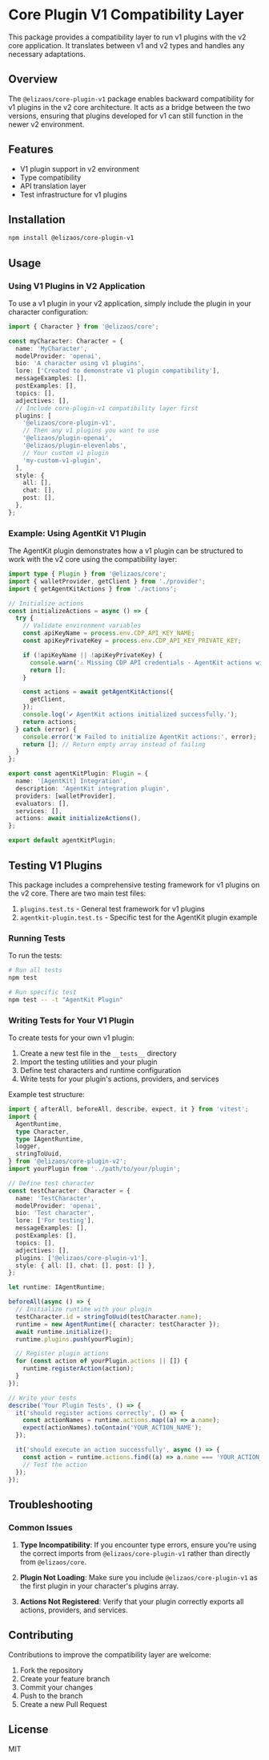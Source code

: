 # Core Plugin V1 Compatibility Layer

This package provides a compatibility layer to run v1 plugins with the v2 core application. It translates between v1 and v2 types and handles any necessary adaptations.

## Overview

The `@elizaos/core-plugin-v1` package enables backward compatibility for v1 plugins in the v2 core architecture. It acts as a bridge between the two versions, ensuring that plugins developed for v1 can still function in the newer v2 environment.

## Features

- V1 plugin support in v2 environment
- Type compatibility
- API translation layer
- Test infrastructure for v1 plugins

## Installation

```bash
npm install @elizaos/core-plugin-v1
```

## Usage

### Using V1 Plugins in V2 Application

To use a v1 plugin in your v2 application, simply include the plugin in your character configuration:

```typescript
import { Character } from '@elizaos/core';

const myCharacter: Character = {
  name: 'MyCharacter',
  modelProvider: 'openai',
  bio: 'A character using v1 plugins',
  lore: ['Created to demonstrate v1 plugin compatibility'],
  messageExamples: [],
  postExamples: [],
  topics: [],
  adjectives: [],
  // Include core-plugin-v1 compatibility layer first
  plugins: [
    '@elizaos/core-plugin-v1',
    // Then any v1 plugins you want to use
    '@elizaos/plugin-openai',
    '@elizaos/plugin-elevenlabs',
    // Your custom v1 plugin
    'my-custom-v1-plugin',
  ],
  style: {
    all: [],
    chat: [],
    post: [],
  },
};
```

### Example: Using AgentKit V1 Plugin

The AgentKit plugin demonstrates how a v1 plugin can be structured to work with the v2 core using the compatibility layer:

```typescript
import type { Plugin } from '@elizaos/core';
import { walletProvider, getClient } from './provider';
import { getAgentKitActions } from './actions';

// Initialize actions
const initializeActions = async () => {
  try {
    // Validate environment variables
    const apiKeyName = process.env.CDP_API_KEY_NAME;
    const apiKeyPrivateKey = process.env.CDP_API_KEY_PRIVATE_KEY;

    if (!apiKeyName || !apiKeyPrivateKey) {
      console.warn('⚠️ Missing CDP API credentials - AgentKit actions will not be available');
      return [];
    }

    const actions = await getAgentKitActions({
      getClient,
    });
    console.log('✔ AgentKit actions initialized successfully.');
    return actions;
  } catch (error) {
    console.error('❌ Failed to initialize AgentKit actions:', error);
    return []; // Return empty array instead of failing
  }
};

export const agentKitPlugin: Plugin = {
  name: '[AgentKit] Integration',
  description: 'AgentKit integration plugin',
  providers: [walletProvider],
  evaluators: [],
  services: [],
  actions: await initializeActions(),
};

export default agentKitPlugin;
```

## Testing V1 Plugins

This package includes a comprehensive testing framework for v1 plugins on the v2 core. There are two main test files:

1. `plugins.test.ts` - General test framework for v1 plugins
2. `agentkit-plugin.test.ts` - Specific test for the AgentKit plugin example

### Running Tests

To run the tests:

```bash
# Run all tests
npm test

# Run specific test
npm test -- -t "AgentKit Plugin"
```

### Writing Tests for Your V1 Plugin

To create tests for your own v1 plugin:

1. Create a new test file in the `__tests__` directory
2. Import the testing utilities and your plugin
3. Define test characters and runtime configuration
4. Write tests for your plugin's actions, providers, and services

Example test structure:

```typescript
import { afterAll, beforeAll, describe, expect, it } from 'vitest';
import {
  AgentRuntime,
  type Character,
  type IAgentRuntime,
  logger,
  stringToUuid,
} from '@elizaos/core-plugin-v2';
import yourPlugin from '../path/to/your/plugin';

// Define test character
const testCharacter: Character = {
  name: 'TestCharacter',
  modelProvider: 'openai',
  bio: 'Test character',
  lore: ['For testing'],
  messageExamples: [],
  postExamples: [],
  topics: [],
  adjectives: [],
  plugins: ['@elizaos/core-plugin-v1'],
  style: { all: [], chat: [], post: [] },
};

let runtime: IAgentRuntime;

beforeAll(async () => {
  // Initialize runtime with your plugin
  testCharacter.id = stringToUuid(testCharacter.name);
  runtime = new AgentRuntime({ character: testCharacter });
  await runtime.initialize();
  runtime.plugins.push(yourPlugin);

  // Register plugin actions
  for (const action of yourPlugin.actions || []) {
    runtime.registerAction(action);
  }
});

// Write your tests
describe('Your Plugin Tests', () => {
  it('should register actions correctly', () => {
    const actionNames = runtime.actions.map((a) => a.name);
    expect(actionNames).toContain('YOUR_ACTION_NAME');
  });

  it('should execute an action successfully', async () => {
    const action = runtime.actions.find((a) => a.name === 'YOUR_ACTION_NAME');
    // Test the action
  });
});
```

## Troubleshooting

### Common Issues

1. **Type Incompatibility**: If you encounter type errors, ensure you're using the correct imports from `@elizaos/core-plugin-v1` rather than directly from `@elizaos/core`.

2. **Plugin Not Loading**: Make sure you include `@elizaos/core-plugin-v1` as the first plugin in your character's plugins array.

3. **Actions Not Registered**: Verify that your plugin correctly exports all actions, providers, and services.

## Contributing

Contributions to improve the compatibility layer are welcome:

1. Fork the repository
2. Create your feature branch
3. Commit your changes
4. Push to the branch
5. Create a new Pull Request

## License

MIT
